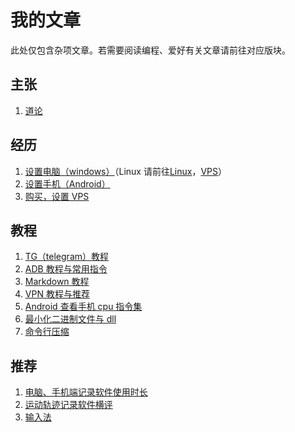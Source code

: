 # 我的文章
此处仅包含杂项文章。若需要阅读编程、爱好有关文章请前往对应版块。
## 主张
1. [道论](./worldview.md)
## 经历
1. [设置电脑（windows）](./computer_setting.md)（Linux 请前往[Linux](../coding/linux.md)，[VPS](./vps.md)）
2. [设置手机（Android）](./mobile_setting.md)
3. [购买，设置 VPS](./vps.md)
## 教程
1. [TG（telegram）教程](./telegram.md)
2. [ADB 教程与常用指令](./adb.md)
3. [Markdown 教程](./markdown.md)
4. [VPN 教程与推荐](./vpn.md)
5. [Android 查看手机 cpu 指令集](./Android_ISA.md)
6. [最小化二进制文件与 dll](./minimize_exe.md)
7. [命令行压缩](./cli_compress.md)
## 推荐
1. [电脑、手机端记录软件使用时长](./time_record.md)
2. [运动轨迹记录软件横评](./track_record.md)
3. [输入法](./input_method.md)

<!-- 7. [Potplayer 设置](./potplayer_setting.md) -->